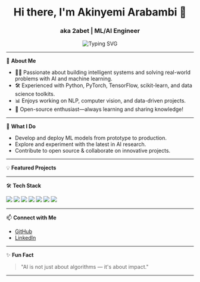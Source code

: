 <h1 align="center">Hi there, I'm Akinyemi Arabambi 👋</h1>
<h3 align="center">aka 2abet | ML/AI Engineer</h3>

<p align="center">
  <img src="https://readme-typing-svg.demolab.com?font=Fira+Code&size=22&pause=1000&color=36BCF7&center=true&vCenter=true&width=600&lines=Machine+Learning+Enthusiast;AI+Engineer+%7C+Open+Source+Contributor;Turning+ideas+into+intelligent+solutions" alt="Typing SVG">
</p>

---

🌟 **About Me**
- 🧑‍💻 Passionate about building intelligent systems and solving real-world problems with AI and machine learning.
- 🛠️ Experienced with Python, PyTorch, TensorFlow, scikit-learn, and data science toolkits.
- 📊 Enjoys working on NLP, computer vision, and data-driven projects.
- 🚀 Open-source enthusiast—always learning and sharing knowledge!

---

🔬 **What I Do**
- Develop and deploy ML models from prototype to production.
- Explore and experiment with the latest in AI research.
- Contribute to open source & collaborate on innovative projects.

---

💡 **Featured Projects**
<!-- Uncomment and customize with your repos! -->
<!--
- [Project Name](https://github.com/2abet/project-name): Short description of what it does.
- [Another Cool Project](https://github.com/2abet/another-cool-project): Short description or highlight.
-->

---

🛠️ **Tech Stack**
<p>
  <img src="https://img.shields.io/badge/Python-3776AB?style=for-the-badge&logo=python&logoColor=white"/>
  <img src="https://img.shields.io/badge/TensorFlow-FF6F00?style=for-the-badge&logo=tensorflow&logoColor=white"/>
  <img src="https://img.shields.io/badge/PyTorch-EE4C2C?style=for-the-badge&logo=pytorch&logoColor=white"/>
  <img src="https://img.shields.io/badge/scikit--learn-F7931E?style=for-the-badge&logo=scikit-learn&logoColor=white"/>
  <img src="https://img.shields.io/badge/Numpy-013243?style=for-the-badge&logo=numpy&logoColor=white"/>
  <img src="https://img.shields.io/badge/Pandas-150458?style=for-the-badge&logo=pandas&logoColor=white"/>
  <img src="https://img.shields.io/badge/GitHub-181717?style=for-the-badge&logo=github&logoColor=white"/>
</p>

---

📫 **Connect with Me**
<!-- Add your actual links below -->
- [GitHub](https://github.com/2abet)
- [LinkedIn](https://linkedin.com/in/yemiarabambi)
<!-- - [Twitter](https://twitter.com/yourhandle) -->
<!-- - [Personal Website](https://your-website.com) -->

---

✨ **Fun Fact**
> "AI is not just about algorithms — it's about impact."  
<!-- Or add your favorite quote or fun fact here! -->

---

<!--
**2abet/2abet** is a ✨ special ✨ repository because its README.md (this file) appears on your GitHub profile!
-->
